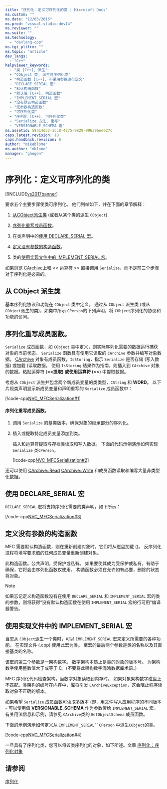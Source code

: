 ```yaml
---
title: "序列化：定义可序列化的类 | Microsoft Docs"
ms.custom: ""
ms.date: "12/03/2016"
ms.prod: "visual-studio-dev14"
ms.reviewer: ""
ms.suite: ""
ms.technology: 
  - "devlang-cpp"
ms.tgt_pltfrm: ""
ms.topic: "article"
dev_langs: 
  - "C++"
helpviewer_keywords: 
  - "类 [C++], 派生"
  - "CObject 类, 派生可序列化类"
  - "构造函数 [C++], 不采用参数进行定义"
  - "DECLARE_SERIAL 宏"
  - "默认构造函数"
  - "默认值 [C++], 构造函数"
  - "IMPLEMENT_SERIAL 宏"
  - "没有默认构造函数"
  - "无参数构造函数"
  - "可序列化类"
  - "序列化 [C++], 可序列化类"
  - "Serialize 方法, 重写"
  - "VERSIONABLE_SCHEMA 宏"
ms.assetid: 59a14d32-1cc8-4275-9829-99639beee27c
caps.latest.revision: 10
caps.handback.revision: 6
author: "mikeblome"
ms.author: "mblome"
manager: "ghogen"
---
```

# 序列化：定义可序列化的类
[!INCLUDE[vs2017banner](../assembler/inline/includes/vs2017banner.md)]

要求五个主要步骤使类可序列化。  他们列举如下，并在下面的章节解释：  
  
1.  [从CObject派生类](#_core_deriving_your_class_from_cobject) \(或者从某个类的派生 `CObject`\).  
  
2.  [序列化重写成员函数](#_core_overriding_the_serialize_member_function)。  
  
3.  在类声明中的[使用 DECLARE\_SERIAL 宏](#_core_using_the_declare_serial_macro)。  
  
4.  [定义没有参数的构造函数](#_core_defining_a_constructor_with_no_arguments)。  
  
5.  类的[使用实现文件中的 IMPLEMENT\_SERIAL 宏](#_core_using_the_implement_serial_macro_in_the_implementation_file)。  
  
 如果浏览 [CArchive](../mfc/reference/carchive-class.md)上和 \<\< 运算符 \>\> 直接调用 `Serialize`，而不是前三个步骤对于序列化是必需的。  
  
##  <a name="_core_deriving_your_class_from_cobject"></a> 从 CObject 派生类  
 基本序列化协议和功能在 `CObject` 类中定义。  通过从 `CObject` 派生类 \(或从 `CObject`派生的类\)，如类中所示 `CPerson`的下列声明，将 `CObject`序列化的协议和功能的访问。  
  
##  <a name="_core_overriding_the_serialize_member_function"></a> 序列化重写成员函数。  
 `Serialize` 成员函数，如 `CObject` 类中定义，则实际序列化需要的数据运行捕获对象的当前状态。  `Serialize` 函数具有使用它读取的 `CArchive` 参数并编写对象数据。  [CArchive](../mfc/reference/carchive-class.md) 对象有成员函数，`IsStoring`，指示 `Serialize` 是否存储 \(写入数据\) 或加载 \(读取数据。  使用 `IsStoring` 结果作为指南，则插入到 `CArchive` 对象的数据。粘贴运算符 \(**\<\<**提取\) 或使用运算符 \(**\>\>**\) 中提取数据。  
  
 考虑从 `CObject` 派生并包含两个新成员变量的类类型，`CString` 和 **WORD**。  以下片段类声明显示新成员变量和声明重写的 `Serialize` 成员函数中：  
  
 [!code-cpp[NVC_MFCSerialization#1](../mfc/codesnippet/CPP/serialization-making-a-serializable-class_1.h)]  
  
#### 序列化重写成员函数。  
  
1.  调用 `Serialize` 的基类版本，确保对象的继承部分的序列化。  
  
2.  插入或提取特定成员变量添加到类。  
  
     插入和运算符提取与存档类读取和写入数据。  下面的代码示例演示如何实现 `Serialize` 类`CPerson`。  
  
     [!code-cpp[NVC_MFCSerialization#2](../mfc/codesnippet/CPP/serialization-making-a-serializable-class_2.cpp)]  
  
 还可以使用 [CArchive::Read](../Topic/CArchive::Read.md) [CArchive::Write](../Topic/CArchive::Write.md) 和成员函数读取和编写大量非类型化数据。  
  
##  <a name="_core_using_the_declare_serial_macro"></a> 使用 DECLARE\_SERIAL 宏  
 `DECLARE_SERIAL` 宏将支持序列化需要的类声明，如下所示：  
  
 [!code-cpp[NVC_MFCSerialization#3](../mfc/codesnippet/CPP/serialization-making-a-serializable-class_3.h)]  
  
##  <a name="_core_defining_a_constructor_with_no_arguments"></a> 定义没有参数的构造函数  
 MFC 需要默认构造函数，则在重新创建对象时，它们将从磁盘加载 \(\)。  反序列化进程将填写要求值的任何成员变量重新创建对象。  
  
 此构造函数。公共声明，受保护或私有。  如果要使其成为受保护或私有，有助于确保，它将会由序列化函数仅使用。  构造函数必须在允许如有必要，删除的状态将对象。  
  
> [!NOTE]
>  如果忘记定义构造函数没有在使用 `DECLARE_SERIAL` 和 `IMPLEMENT_SERIAL` 宏的类的参数，则将获得“没有默认构造函数在使用 `IMPLEMENT_SERIAL` 宏的行可用”编译器警告。  
  
##  <a name="_core_using_the_implement_serial_macro_in_the_implementation_file"></a> 使用实现文件中的 IMPLEMENT\_SERIAL 宏  
 当您从 `CObject`派生一个类时，可以 `IMPLEMENT_SERIAL` 宏来定义所需要的各种功能。  在实现文件 \(.cpp\) 使用此宏为类。  至宏的最后两个参数是类的名称以及其直接基类的名称。  
  
 该宏的第三个参数是一架构数字。  数字架构本质上是类的对象的版本号。  为架构数字使用整数值大于或等于 0。\(不要将此架构数字混淆数据库术语。\)  
  
 MFC 序列化代码检查架构，当数字对象读取到内存时。  如果对象架构数字磁盘上不匹配。类架构的编号在内存中，库将引发 `CArchiveException`，这会阻止程序读取对象不正确的版本。  
  
 如果希望 `Serialize` 成员函数可读取多版本 \(即，用文件写入应用程序的不同版本 \- 可以使用值 **VERSIONABLE\_SCHEMA** 作为参数传给 `IMPLEMENT_SERIAL` 宏。  有关用法信息和示例，请参见 `CArchive`类的 `GetObjectSchema` 成员函数。  
  
 下面的示例演示如何定义从 `IMPLEMENT_SERIAL``CPerson` 中派生`CObject`的类。  
  
 [!code-cpp[NVC_MFCSerialization#4](../mfc/codesnippet/CPP/serialization-making-a-serializable-class_4.cpp)]  
  
 一旦具有了序列化类，您可以将该类序列化的对象，如下所述。文章 [序列化：序列化对象](../mfc/serialization-serializing-an-object.md)  
  
## 请参阅  
 [序列化](../mfc/serialization-in-mfc.md)